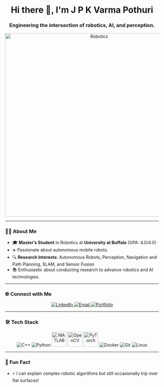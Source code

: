 <h1 align="center">Hi there 👋, I'm J P K Varma Pothuri</h1>
<h3 align="center">Engineering the intersection of robotics, AI, and perception.</h3>

<p align="center">
  <img src="https://i.giphy.com/media/v1.Y2lkPTc5MGI3NjExa2MxMzZhamhyenh1ODZ0bmtlZXVvMTRwYXo5dWd4OGJpaTJxaHJ1MiZlcD12MV9pbnRlcm5hbF9naWZfYnlfaWQmY3Q9Zw/qgQUggAC3Pfv687qPC/giphy.gif" alt="Robotics" width="600"/>
</p>

---

### 👨‍🎓 About Me
- 🎓 **Master’s Student** in Robotics at **University at Buffalo** (GPA: 4.0/4.0)  
- ✈️ Passionate about autonomous mobile robots.
- 🔍 **Research Interests**: Autonomous Robots, Perception, Navigation and Path Planning, SLAM, and Sensor Fusion 
- 📚 Enthusiastic about conducting research to advance robotics and AI technologies.

---

### 🌐 Connect with Me
<p align="center">
  <a href="https://linkedin.com/in/pjpkvarma" target="_blank">
    <img src="https://img.icons8.com/color/48/000000/linkedin.png" alt="LinkedIn"/>
  </a>
  <a href="mailto:jpkvarmapothuri@gmail.com">
    <img src="https://img.icons8.com/color/48/000000/gmail-new.png" alt="Email"/>
  </a>
  <a href="https://www.buffalo.edu/~jagadesw" target="_blank">
    <img src="https://img.icons8.com/external-flaticons-lineal-color-flat-icons/48/000000/external-portfolio-resume-flaticons-lineal-color-flat-icons.png" alt="Portfolio"/>
  </a>
</p>

---
### 🛠️ Tech Stack
<p align="center">
  <!-- C++ -->
  <img src="https://img.icons8.com/color/48/000000/c-plus-plus-logo.png" alt="C++"/>
  <!-- Python -->
  <img src="https://img.icons8.com/color/48/000000/python.png" alt="Python"/>
  <!-- MATLAB -->
  <img src="https://upload.wikimedia.org/wikipedia/commons/2/21/Matlab_Logo.png" alt="MATLAB" width="48" height="48"/>
  <!-- OpenCV -->
  <img src="https://upload.wikimedia.org/wikipedia/commons/3/32/OpenCV_Logo_with_text_svg_version.svg" alt="OpenCV" width="48" height="48"/>
  <!-- PyTorch -->
  <img src="https://upload.wikimedia.org/wikipedia/commons/1/10/PyTorch_logo_icon.svg" alt="PyTorch" width="48" height="48"/>
  <!-- Docker -->
  <img src="https://img.icons8.com/fluency/48/000000/docker.png" alt="Docker"/>
  <!-- Git -->
  <img src="https://img.icons8.com/color/48/000000/git.png" alt="Git"/>
  <!-- Linux -->
  <img src="https://img.icons8.com/color/48/000000/linux.png" alt="Linux"/>
</p>

---

### 🌟 Fun Fact
- ⚡ I can explain complex robotic algorithms but still occasionally trip over flat surfaces!

